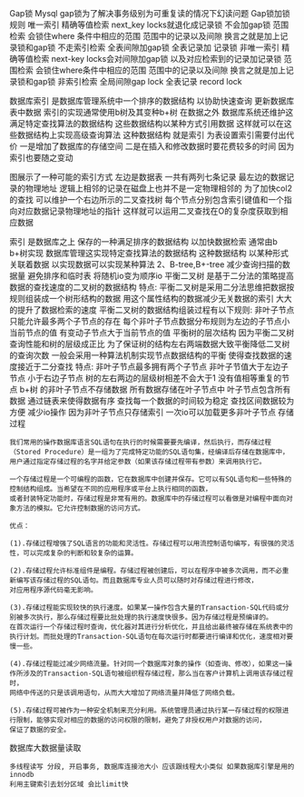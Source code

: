Gap锁
Mysql gap锁为了解决事务级别为可重复读的情况下幻读问题
Gap锁加锁规则
唯一索引
精确等值检索 next_key locks就退化成记录锁 不会加gap锁
范围检索 会锁住where 条件中相应的范围 范围中的记录以及间隙 换言之就是加上记录锁和gap锁
不走索引检索 全表间隙加gap锁 全表记录加 记录锁
非唯一索引
精确等值检索 next-key locks会对间隙加gap锁 以及对应检索到的记录加记录锁
范围检索 会锁住where条件中相应的范围 范围中的记录以及间隙 换言之就是加上记录锁和gap锁
非索引检索 全局间隙gap lock 全表记录 record lock

数据库索引 是数据库管理系统中一个排序的数据结构 以协助快速查询 更新数据库表中数据 索引的实现通常使用b树及其变种b+树 在数据之外 数据库系统还维护这满足特定查找算法的数据结构 这些数据结构以某种方式引用数据 这样就可以在这些数据结构上实现高级查询算法 这种数据结构 就是索引 
为表设置索引需要付出代价 一是增加了数据库的存储空间 二是在插入和修改数据时要花费较多的时间 因为索引也要随之变动

图展示了一种可能的索引方式 左边是数据表 一共有两列七条记录 最左边的数据记录的物理地址 逻辑上相邻的记录在磁盘上也并不是一定物理相邻的  为了加快col2的查找 可以维护一个右边所示的二叉查找树 每个节点分别包含索引键值和一个指向对应数据记录物理地址的指针 这样就可以运用二叉查找在O的复杂度获取到相应数据



索引 是数据库之上 保存的一种满足排序的数据结构  以加快数据检索 通常由b b+树实现 数据库管理这实现特定查找算法的数据结构 这种数据结构 以某种形式关联着数据 以实现数据可以实现某种算法 
2、B-tree,B+-tree
    减少查询扫描的数据量
    避免排序和临时表
    将随机io变为顺序io
平衡二叉树 是基于二分法的策略提高数据的查找速度的二叉树的数据结构
特点: 平衡二叉树是采用二分法思维把数据按规则组装成一个树形结构的数据 用这个属性结构的数据减少无关数据的索引 大大的提升了数据检索的速度 平衡二叉树的数据结构组装过程有以下规则:
非叶子节点只能允许最多两个子节点的存在 每个非叶子节点数据分布规则为左边的子节点小当前节点的值 有变动子节点大于当前节点的值
平衡树的层次结构 因为平衡二叉树查询性能和树的层级成正比 为了保证树的结构左右两端数据大致平衡降低二叉树 的查询次数 一般会采用一种算法机制实现节点数据结构的平衡 使得查找数据的速度接近于二分查找
特点:
非叶子节点最多拥有两个子节点
非叶子节值大于左边子节点 小于右边子节点
树的左右两边的层级树相差不会大于1
没有值相等重复的节点
b+树 
的非叶子节点不存储数据 所有数据存储在叶子节点中 
叶子节点包含所有数据 通过链表来使得数据有序 查找每一个数据的时间较为稳定
查找区间数据较为方便 
减少io操作 因为非叶子节点只存储索引 一次io可以加载更多非叶子节点
存储过程
    
    我们常用的操作数据库语言SQL语句在执行的时候需要要先编译，然后执行，而存储过程（Stored Procedure）是一组为了完成特定功能的SQL语句集，经编译后存储在数据库中，
    用户通过指定存储过程的名字并给定参数（如果该存储过程带有参数）来调用执行它。
    
    一个存储过程是一个可编程的函数，它在数据库中创建并保存。它可以有SQL语句和一些特殊的控制结构组成。当希望在不同的应用程序或平台上执行相同的函数，
    或者封装特定功能时，存储过程是非常有用的。数据库中的存储过程可以看做是对编程中面向对象方法的模拟。它允许控制数据的访问方式。
    
    优点：
    
    (1).存储过程增强了SQL语言的功能和灵活性。存储过程可以用流控制语句编写，有很强的灵活性，可以完成复杂的判断和较复杂的运算。
    
    (2).存储过程允许标准组件是编程。存储过程被创建后，可以在程序中被多次调用，而不必重新编写该存储过程的SQL语句。而且数据库专业人员可以随时对存储过程进行修改，
    对应用程序源代码毫无影响。
    
    (3).存储过程能实现较快的执行速度。如果某一操作包含大量的Transaction-SQL代码或分别被多次执行，那么存储过程要比批处理的执行速度快很多。因为存储过程是预编译的。
    在首次运行一个存储过程时查询，优化器对其进行分析优化，并且给出最终被存储在系统表中的执行计划。而批处理的Transaction-SQL语句在每次运行时都要进行编译和优化，速度相对要慢一些。
    
    (4).存储过程能过减少网络流量。针对同一个数据库对象的操作（如查询、修改），如果这一操作所涉及的Transaction-SQL语句被组织程存储过程，那么当在客户计算机上调用该存储过程时，
    网络中传送的只是该调用语句，从而大大增加了网络流量并降低了网络负载。
    
    (5).存储过程可被作为一种安全机制来充分利用。系统管理员通过执行某一存储过程的权限进行限制，能够实现对相应的数据的访问权限的限制，避免了非授权用户对数据的访问，
    保证了数据的安全。
    
数据库大数据量读取
    
    多线程读写 分段, 开启事务, 数据库连接池大小 应该跟线程大小类似 如果数据库引擎是用的innodb
    利用主键索引去划分区域 会比limit快




















